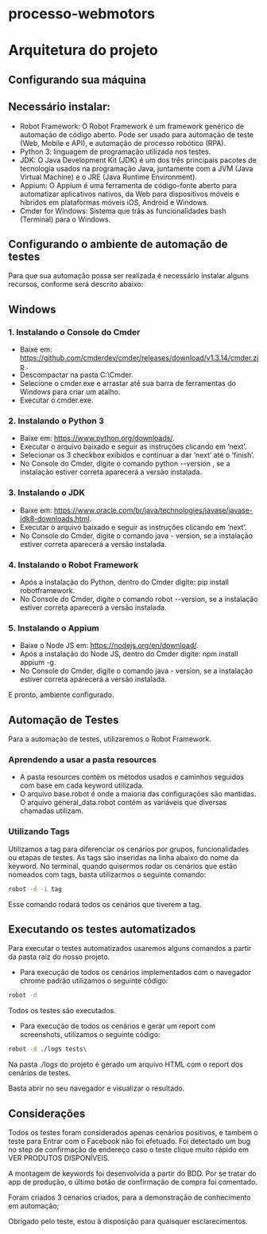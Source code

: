 # processo-webmotors
<h1>Arquitetura do projeto</h1>

Configurando sua máquina
-------------------------
Necessário instalar:
-----------------------

*	Robot Framework: O Robot Framework é um framework genérico de automação de código aberto. Pode ser usado para automação de teste (Web, Mobile e API), e automação de processo robótico (RPA).
*	Python 3: linguagem de programação utilizada nos testes.
*   JDK: O Java Development Kit (JDK) é um dos três principais pacotes de tecnologia usados na programação Java, juntamente com a JVM (Java Virtual Machine) e o JRE (Java Runtime Environment).
*   Appium: O Appium é uma ferramenta de código-fonte aberto para automatizar aplicativos nativos, da Web para dispositivos móveis e híbridos em plataformas móveis iOS, Android e Windows.
*	Cmder for Windows: Sistema que trás as funcionalidades bash (Terminal) para o Windows.


Configurando o ambiente de automação de testes
------------------------------------------------------------

Para que sua automação possa ser realizada é necessário instalar alguns recursos, conforme será descrito abaixo:

Windows
--------

<h3>1. Instalando o Console do Cmder</h3>

*	Baixe em: <https://github.com/cmderdev/cmder/releases/download/v1.3.14/cmder.zip> .
*	Descompactar na pasta C:\Cmder.
*	Selecione o cmder.exe e arrastar até sua barra de ferramentas do Windows para criar um atalho.
*	Executar o cmder.exe.

<h3>2. Instalando o Python 3</h3>

*	Baixe em: <https://www.python.org/downloads/>.
*	Executar o arquivo baixado e seguir as instruções clicando em ‘next’.
* 	Selecionar os 3 checkbox exibidos e continuar a dar ‘next’ até o ‘finish’.
*	No Console do Cmder, digite o comando python --version , se a instalação estiver correta aparecerá a versão instalada.

<h3>3. Instalando o JDK</h3>

*	Baixe em: <https://www.oracle.com/br/java/technologies/javase/javase-jdk8-downloads.html>.
*	Executar o arquivo baixado e seguir as instruções clicando em ‘next’.
*	No Console do Cmder, digite o comando java - version, se a instalação estiver correta aparecerá a versão instalada.

<h3>4. Instalando o Robot Framework</h3>

*	Após a instalação do Python, dentro do Cmder digite: pip install robotframework.
*	No Console do Cmder, digite o comando robot --version, se a instalação estiver correta aparecerá a versão instalada.

<h3>5. Instalando o Appium</h3>

*	Baixe o Node JS em: <https://nodejs.org/en/download/>.
*	Após a instalação do Node JS, dentro do Cmder digite: npm install appium -g.
*	No Console do Cmder, digite o comando java - version, se a instalação estiver correta aparecerá a versão instalada.


E pronto, ambiente configurado.


Automação de Testes
--------------------

Para a automação de testes, utilizaremos o Robot Framework.

<h3>Aprendendo a usar a pasta resources</h3>

*	A pasta resources contém os métodos usados e caminhos seguidos com base em cada keyword utilizada.
*	O arquivo base.robot é onde a maioria das configurações são mantidas. O arquivo general_data.robot contém as variáveis que diversas chamadas utilizam.

<h3>Utilizando Tags</h3>

Utilizamos a tag para diferenciar os cenários por grupos, funcionalidades ou etapas de testes. As tags são inseridas na linha abaixo do nome da keyword.
No terminal, quando quisermos rodar os cenários que estão nomeados com tags, basta utilizarmos o seguinte comando:

````bash
robot -d -i tag
````

Esse comando rodará todos os cenários que tiverem a tag.

Executando os testes automatizados
-----------------------------------

Para executar o testes automatizados usaremos alguns comandos a partir da pasta raiz do nosso projeto.

*	Para execução de todos os cenários implementados com o navegador chrome padrão utilizamos o seguinte código:
````bash
robot -d
````

Todos os testes são executados.


*	Para execução de todos os cenários e gerar um report com screenshots, utilizamos o seguinte código:
````bash
robot -d ./logs tests\
````

Na pasta ./logs do projeto é gerado um arquivo HTML com o report dos cenários de testes.

Basta abrir no seu navegador e visualizar o resultado.

Considerações
-----------------------------------

Todos os testes foram considerados apenas cenários positivos, e também o teste para Entrar com o Facebook não foi efetuado. Foi detectado um bug no step de confirmação de endereço caso o teste clique muito rápido em VER PRODUTOS DISPONÍVEIS.

A montagem de keywords foi desenvolvida a partir do BDD. Por se tratar do app de produção, o último botão de confirmação de compra foi comentado. 

Foram criados 3 cenarios criados, para a demonstração de conhecimento em automação;

Obrigado pelo teste, estou à disposição para quaisquer esclarecimentos.
